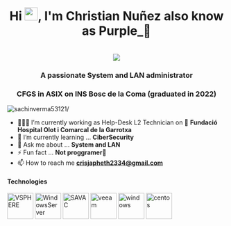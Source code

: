 <h1 align="center">Hi <img src="https://raw.githubusercontent.com/iampavangandhi/iampavangandhi/master/gifs/Hi.gif" width="30px">, I'm Christian Nuñez also know as Purple_💜</h1>
 <p align="center"><br/>
   <a href="https://www.linkedin.com/in/christian-nu%C3%B1ez-izaguirre-4baa60240/">
   <img src="https://img.shields.io/badge/linkedin-sachuverma-blue">
    
  </a>
  
</p>

<h3 align="center">A passionate System and LAN administrator</h3>
<h3 align="center">CFGS in ASIX on INS Bosc de la Coma (graduated in 2022)</h3>
<p align="left"> <img src=https://komarev.com/ghpvc/?username=sachinverma53121 alt=sachinverma53121/></p>


- 👨🏾‍💻 I’m currently working as Help-Desk L2 Technician on 🏥 **Fundació Hospital Olot i Comarcal de la Garrotxa**
- 🌱 I’m currently learning ... **CiberSecurity**
- 💬 Ask me about ... **System and LAN**
- ⚡ Fun fact ... **Not proggramer**🚗
- 📫 How to reach me **crisjapheth2334@gmail.com**
<h4>Technologies</h4>
<p align="left">
 <img style="margin: auto;" src="https://w7.pngwing.com/pngs/365/66/png-transparent-vmware-esxi-vmware-vsphere-vmdk-virtual-machine-others-text-rectangle-logo.png" alt=VSPHERE width="60" height="60"/>
 <img style="margin: auto;" src="https://soka.gitlab.io/blog/post/2020-01-03-lanzar-aplicaciones-admin-desde-cli-windows/img/win-server-logo.png" alt=WindowsServer width="60" height="60"/>
 <img style="margin: auto;" src="https://res.cloudinary.com/crunchbase-production/image/upload/c_lpad,h_256,w_256,f_auto,q_auto:eco,dpr_1/kwzollucfauzvrwo0bwn" alt=SAVAC width="60" height="60"/>
 <img style="margin: auto;" src="https://upload.wikimedia.org/wikipedia/commons/9/93/Veeam_logo.png" alt=veeam width="60" height="60"/>
 <img style="margin: auto;" src="https://upload.wikimedia.org/wikipedia/commons/thumb/8/87/Windows_logo_-_2021.svg/2048px-Windows_logo_-_2021.svg.png" alt=windows width="60" height="60"/>
 <img style="margin: auto;" src="https://upload.wikimedia.org/wikipedia/commons/thumb/6/63/CentOS_color_logo.svg/1200px-CentOS_color_logo.svg.png" alt=centos width="60" height="60"/>
 
</p>


